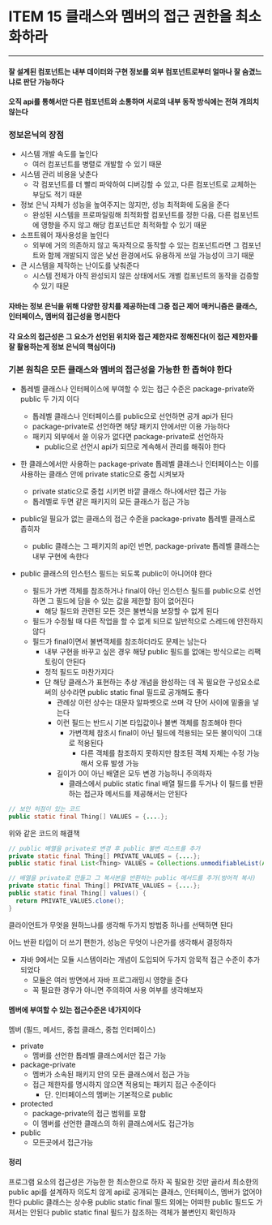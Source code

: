 # ITEM 15 클래스와 멤버의 접근 권한을 최소화하라

--------------------------------------------
#### 잘 설계된 컴포넌트는 내부 데이터와 구현 정보를 외부 컴포넌트로부터 얼마나 잘 숨겼느냐로 판단 가능하다
#### 오직 api를 통해서만 다른 컴포넌트와 소통하며 서로의 내부 동작 방식에는 전혀 개의치 않는다

### 정보은닉의 장점 
* 시스템 개발 속도를 높인다
  * 여러 컴포넌트를 병렬로 개발할 수 있기 때문
* 시스템 관리 비용을 낮춘다
    * 각 컴포넌트를 더 빨리 파악하여 디버깅할 수 있고, 다른 컴포넌트로 교체하는 부담도 적기 때문
* 정보 은닉 자체가 성능을 높여주지는 않지만, 성능 최적화에 도움을 준다
  * 완성된 시스템을 프로파일링해 최적화할 컴포넌트를 정한 다음, 다른 컴포넌트에 영향을 주지 않고 해당 컴포넌트만 최적화할 수 있기 때문
* 소프트웨어 재사용성을 높인다
  * 외부에 거의 의존하지 않고 독자적으로 동작할 수 있는 컴포넌트라면 그 컴포넌트와 함께 개발되지 않은 낯선 환경에서도 유용하게 쓰일 가능성이 크기 때문
* 큰 시스템을 제작하는 난이도를 낮춰준다
  * 시스템 전체가 아직 완성되지 않은 상태에서도 개별 컴포넌트의 동작을 검증할 수 있기 때문

#### 자바는 정보 은닉을 위해 다양한 장치를 제공하는데 그중 접근 제어 매커니즘은 클래스, 인터페이스, 멤버의 접근성을 명시한다
#### 각 요소의 접근성은 그 요소가 선언된 위치와 접근 제한자로 정해진다(이 접근 제한자를 잘 활용하는게 정보 은닉의 핵심이다)

### 기본 원칙은 모든 클래스와 멤버의 접근성을 가능한 한 좁혀야 한다

* 톱레벨 클래스나 인터페이스에 부여할 수 있는 접근 수준은 package-private와 public 두 가지 이다
  * 톱레벨 클래스나 인터페이스를 public으로 선언하면 공개 api가 된다
  * package-private로 선언하면 해당 패키지 안에서만 이용 가능하다
  * 패키지 외부에서 쓸 이유가 없다면 package-private로 선언하자
    * public으로 선언시 api가 되므로 계속해서 관리를 해줘야 한다

* 한 클래스에서만 사용하는 package-private 톱레벨 클래스나 인터페이스는 이를 사용하는 클래스 안에 private static으로 중첩 시켜보자
  * private static으로 중첩 시키면 바깥 클래스 하나에서만 접근 가능
  * 톱레벨로 두면 같은 패키지의 모든 클래스가 접근 가능

* public일 필요가 없는 클래스의 접근 수준을 package-private 톱레벨 클래스로 좁히자
  * public 클래스는 그 패키지의 api인 반면, package-private 톱레벨 클래스는 내부 구현에 속한다

* public 클래스의 인스턴스 필드는 되도록 public이 아니어야 한다
  * 필드가 가변 객체를 참조하거나 final이 아닌 인스턴스 필드를 public으로 선언하면 그 필드에 담을 수 있는 값을 제한할 힘이 없어진다
    * 해당 필드와 관련된 모든 것은 불변식을 보장할 수 없게 된다
  * 필드가 수정될 때 다른 작업을 할 수 없게 되므로 일반적으로 스레드에 안전하지 않다
  * 필드가 final이면서 불변객체를 참조하더라도 문제는 남는다
    * 내부 구현을 바꾸고 싶은 경우 해당 public 필드를 없애는 방식으로는 리팩토링이 안된다
    * 정적 필드도 마찬가지다
    * 단 해당 클래스가 표현하는 추상 개념을 완성하는 데 꼭 필요한 구성요소로써의 상수라면 public static final 필드로 공개해도 좋다
      * 관례상 이런 상수는 대문자 알파벳으로 쓰며 각 단어 사이에 밑줄을 넣는다
      * 이런 필드는 반드시 기본 타입값이나 불변 객체를 참조해야 한다
        * 가변객체 참조시 final이 아닌 필드에 적용되는 모든 불이익이 그대로 적용된다
          * 다른 객체를 참조하지 못하지만 참조된 객체 자체는 수정 가능해서 오류 발생 가능
      * 길이가 0이 아닌 배열은 모두 변경 가능하니 주의하자
          * 클래스에서 public static final 배열 필드를 두거나 이 필드를 반환하는 접근자 메서드를 제공해서는 안된다    

```` java
// 보안 허점이 있는 코드
public static final Thing[] VALUES = {....};
````
위와 같은 코드의 해결책

```` java
// public 배열을 private로 변경 후 public 불변 리스트를 추가
private static final Thing[] PRIVATE_VALUES = {....};
public static final List<Thing> VALUES = Collections.unmodifiableList(Arrays.asList(PRIVATE_VALUES));
````

```` java
// 배열을 private로 만들고 그 복사본을 반환하는 public 메서드를 추가(방어적 복사)
private static final Thing[] PRIVATE_VALUES = {....};
public static final Thing[] values() {
  return PRIVATE_VALUES.clone();
}
````

클라이언트가 무엇을 원하느냐를 생각해 두가지 방법중 하나를 선택하면 된다

어느 반환 타입이 더 쓰기 편한가, 성능은 무엇이 나은가를 생각해서 결정하자

* 자바 9에서는 모듈 시스템이라는 개념이 도입되어 두가지 암묵적 접근 수준이 추가되었다
  * 모듈은 여러 방면에서 자바 프로그래밍시 영향을 준다
  * 꼭 필요한 경우가 아니면 주의하여 사용 여부를 생각해보자

#### 멤버에 부여할 수 있는 접근수준은 네가지이다
멤버 (필드, 메서드, 중첩 클래스, 중첩 인터페이스)
* private 
  * 멤버를 선언한 톱레벨 클래스에서만 접근 가능
* package-private
  * 멤버가 소속된 패키지 안의 모든 클래스에서 접근 가능
  * 접근 제한자를 명시하지 않으면 적용되는 패키지 접근 수준이다
    * 단. 인터페이스의 멤버는 기본적으로 public
* protected
  * package-private의 접근 범위를 포함
  * 이 멤버를 선언한 클래스의 하위 클래스에서도 접근가능
* public
  * 모든곳에서 접근가능

#### 정리
프로그램 요소의 접근성은 가능한 한 최소한으로 하자
꼭 필요한 것만 골라서 최소한의 public api를 설계하자
의도치 않게 api로 공개되는 클래스, 인터페이스, 멤버가 없어야 한다
public 클래스는 상수용 public static final 필드 외에는 어떠한 public 필드도 가져서는 안된다
public static final 필드가 참조하는 객체가 불변인지 확인하자